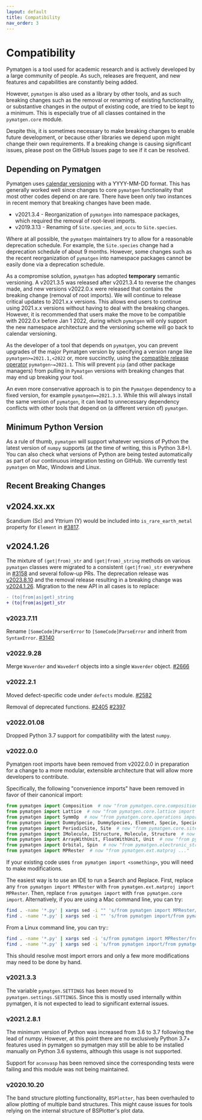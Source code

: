 ```yaml
---
layout: default
title: Compatibility
nav_order: 3
---
```

# Compatibility

Pymatgen is a tool used for academic research and is actively developed by
a large community of people. As such, releases are frequent, and new features
and capabilities are constantly being added.

However, `pymatgen` is also used as a library by other tools, and as such breaking
changes such as the removal or renaming of existing functionality, or substantive
changes in the output of existing code, are tried to be kept to a minimum. This is
especially true of all classes contained in the `pymatgen.core` module.

Despite this, it is sometimes necessary to make breaking changes to enable
future development, or because other libraries we depend upon might change
their own requirements. If a breaking change is causing significant issues,
please post on the GitHub Issues page to see if it can be resolved.

## Depending on Pymatgen

Pymatgen uses [calendar versioning](http://calver.org) with a YYYY-MM-DD format.
This has generally worked well since changes to core `pymatgen` functionality that most
other codes depend on are rare. There have been only two instances in recent memory that
breaking changes have been made.

* v2021.3.4 - Reorganization of `pymatgen` into namespace packages, which required the removal
  of root-level imports.
* v2019.3.13 - Renaming of `Site.species_and_occu` to `Site.species`.

Where at all possible, the `pymatgen` maintainers try to allow for a reasonable deprecation
schedule. For example, the `Site.species` change had a deprecation schedule of about 9 months.
However, some changes such as the recent reorganization of `pymatgen` into namespace packages
cannot be easily done via a deprecation schedule.

As a compromise solution, `pymatgen` has adopted **temporary** semantic versioning. A v2021.3.5
was released after v2021.3.4 to reverse the changes made, and new versions v2022.0.x were
released that contains the breaking change (removal of root imports). We will continue to release
critical updates to 2021.x.x versions. This allows end users to continue using 2021.x.x versions
without having to deal with the breaking changes. However, it is recommended that users make the
move to be compatible with 2022.0.x before Jan 1 2022, during which `pymatgen` will only support the
new namespace architecture and the versioning scheme will go back to calendar versioning.

As the developer of a tool that depends on `pymatgen`, you can prevent upgrades of the major
Pymatgen version by specifying a version range like `pymatgen>=2021.1,<2022` or, more
succinctly, using the
[compatible release operator](https://www.python.org/dev/peps/pep-0440/#compatible-release)
`pymatgen~=2021.1`. This will prevent `pip` (and other package managers) from
pulling in `Pymatgen` versions with breaking changes that may end up breaking
your tool.

An even more conservative approach is to pin the `Pymatgen` dependency to a fixed version, for
example `pymatgen==2021.3.3`. While this will always install the same version of `pymatgen`,
it can lead to unnecessary dependency conflicts with other tools that depend on (a different
version of) `pymatgen`.

## Minimum Python Version

As a rule of thumb, `pymatgen` will support whatever versions of Python the latest
version of `numpy` supports (at the time of writing, this is Python 3.8+). You can
also check what versions of Python are being tested automatically as part of our
continuous integration testing on GitHub. We currently test `pymatgen` on Mac,
Windows and Linux.

## Recent Breaking Changes

## v2024.xx.xx

Scandium (Sc) and Yttrium (Y) would be included into `is_rare_earth_metal` property for `Element` in [#3817](https://github.com/materialsproject/pymatgen/pull/3817).

## v2024.1.26

The mixture of `(get|from)_str` and `(get|from)_string` methods on various `pymatgen` classes were migrated to a consistent `(get|from)_str` everywhere in [#3158](https://github.com/materialsproject/pymatgen/pull/3158) and several follow-up PRs. The deprecation release was [v2023.8.10](https://github.com/materialsproject/pymatgen/releases/tag/v2023.8.10) and the removal release resulting in a breaking change was [v2024.1.26](https://github.com/materialsproject/pymatgen/releases/tag/v2024.1.26). Migration to the new API in all cases is to replace:

```diff
- (to|from|as|get)_string
+ (to|from|as|get)_str
```

### v2023.7.11

Rename `[SomeCode]ParserError` to `[SomeCode]ParseError` and inherit from `SyntaxError`. [#3140](https://github.com/materialsproject/pymatgen/pull/3140)

### v2022.9.28

Merge `Waverder` and `Wavederf` objects into a single `Waverder` object. [#2666](https://github.com/materialsproject/pymatgen/pull/2666)

### v2022.2.1

Moved defect-specific code under `defects` module. [#2582](https://github.com/materialsproject/pymatgen/pull/2582)

Removal of deprecated functions. [#2405](https://github.com/materialsproject/pymatgen/pull/2405) [#2397](https://github.com/materialsproject/pymatgen/pull/2397)

### v2022.01.08

Dropped Python 3.7 support for compatibility with the latest `numpy`.

### v2022.0.0

Pymatgen root imports have been removed from v2022.0.0 in preparation for a change to a more modular, extensible
architecture that will allow more developers to contribute.

Specifically, the following "convenience imports" have been removed in favor of
their canonical import:

```python
from pymatgen import Composition  # now "from pymatgen.core.composition import Composition"
from pymatgen import Lattice  # now "from pymatgen.core.lattice import Lattice"
from pymatgen import SymmOp  # now "from pymatgen.core.operations import SymmOp"
from pymatgen import DummySpecie, DummySpecies, Element, Specie, Species  # now "from pymatgen.core.periodic_table ..."
from pymatgen import PeriodicSite, Site  # now "from pymatgen.core.sites ..."
from pymatgen import IMolecule, IStructure, Molecule, Structure  # now "from pymatgen.core.structure ..."
from pymatgen import ArrayWithUnit, FloatWithUnit, Unit  # now "from pymatgen.core.units ..."
from pymatgen import Orbital, Spin  # now "from pymatgen.electronic_structure.core ..."
from pymatgen import MPRester  # now "from pymatgen.ext.matproj ..."
```

If your existing code uses `from pymatgen import <something>`, you will need to make
modifications.

The easiest way is to use an IDE to run a Search and Replace.
First, replace any `from pymatgen import MPRester` with
`from pymatgen.ext.matproj import MPRester`. Then, replace
`from pymatgen import` with `from pymatgen.core import`. Alternatively, if you
are using a Mac command line, you can try:

```bash
find . -name '*.py' | xargs sed -i "" 's/from pymatgen import MPRester/from pymatgen.ext.matproj import MPRester/g'
find . -name '*.py' | xargs sed -i "" 's/from pymatgen import/from pymatgen.core import/g'
```

From a Linux command line, you can try::

```bash
find . -name '*.py' | xargs sed -i 's/from pymatgen import MPRester/from pymatgen.ext.matproj import MPRester/g'
find . -name '*.py' | xargs sed -i 's/from pymatgen import/from pymatgen.core import/g'
```

This should resolve most import errors and only a few more modifications may
need to be done by hand.

### v2021.3.3

The variable `pymatgen.SETTINGS` has been moved to `pymatgen.settings.SETTINGS`. Since this is
mostly used internally within pymatgen, it is not expected to lead to significant external issues.

### v2021.2.8.1

The minimum version of Python was increased from 3.6 to 3.7 following the lead of numpy. However,
at this point there are no exclusively Python 3.7+ features used in pymatgen so pymatgen may still
be able to be installed manually on Python 3.6 systems, although this usage is not supported.

Support for `aconvasp` has been removed since the corresponding tests were failing and this module
was not being maintained.

### v2020.10.20

The band structure plotting functionality, `BSPlotter`, has been overhauled to allow plotting of
multiple band structures. This might cause issues for tools relying on the internal structure
of BSPlotter's plot data.
